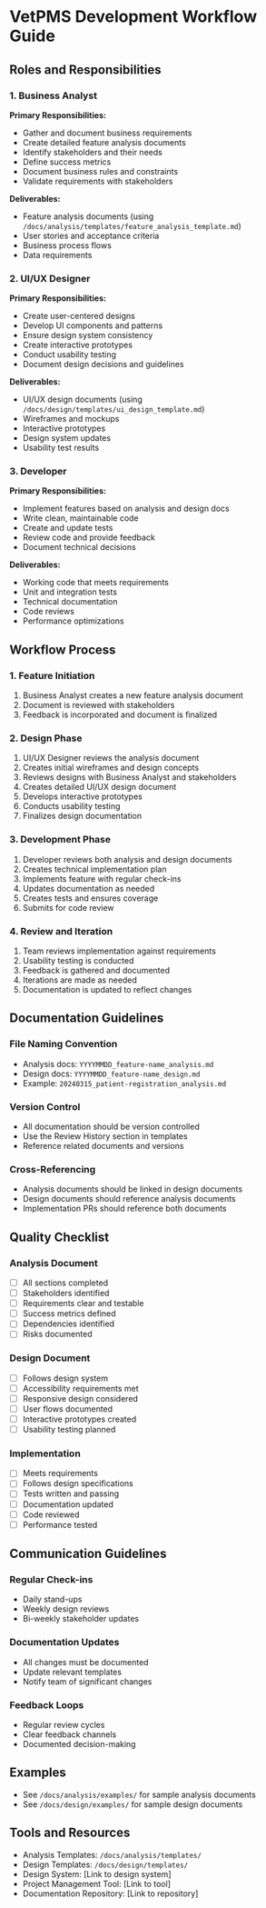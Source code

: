 # VetPMS Development Workflow Guide

## Roles and Responsibilities

### 1. Business Analyst
**Primary Responsibilities:**
- Gather and document business requirements
- Create detailed feature analysis documents
- Identify stakeholders and their needs
- Define success metrics
- Document business rules and constraints
- Validate requirements with stakeholders

**Deliverables:**
- Feature analysis documents (using `/docs/analysis/templates/feature_analysis_template.md`)
- User stories and acceptance criteria
- Business process flows
- Data requirements

### 2. UI/UX Designer
**Primary Responsibilities:**
- Create user-centered designs
- Develop UI components and patterns
- Ensure design system consistency
- Create interactive prototypes
- Conduct usability testing
- Document design decisions and guidelines

**Deliverables:**
- UI/UX design documents (using `/docs/design/templates/ui_design_template.md`)
- Wireframes and mockups
- Interactive prototypes
- Design system updates
- Usability test results

### 3. Developer
**Primary Responsibilities:**
- Implement features based on analysis and design docs
- Write clean, maintainable code
- Create and update tests
- Review code and provide feedback
- Document technical decisions

**Deliverables:**
- Working code that meets requirements
- Unit and integration tests
- Technical documentation
- Code reviews
- Performance optimizations

## Workflow Process

### 1. Feature Initiation
1. Business Analyst creates a new feature analysis document
2. Document is reviewed with stakeholders
3. Feedback is incorporated and document is finalized

### 2. Design Phase
1. UI/UX Designer reviews the analysis document
2. Creates initial wireframes and design concepts
3. Reviews designs with Business Analyst and stakeholders
4. Creates detailed UI/UX design document
5. Develops interactive prototypes
6. Conducts usability testing
7. Finalizes design documentation

### 3. Development Phase
1. Developer reviews both analysis and design documents
2. Creates technical implementation plan
3. Implements feature with regular check-ins
4. Updates documentation as needed
5. Creates tests and ensures coverage
6. Submits for code review

### 4. Review and Iteration
1. Team reviews implementation against requirements
2. Usability testing is conducted
3. Feedback is gathered and documented
4. Iterations are made as needed
5. Documentation is updated to reflect changes

## Documentation Guidelines

### File Naming Convention
- Analysis docs: `YYYYMMDD_feature-name_analysis.md`
- Design docs: `YYYYMMDD_feature-name_design.md`
- Example: `20240315_patient-registration_analysis.md`

### Version Control
- All documentation should be version controlled
- Use the Review History section in templates
- Reference related documents and versions

### Cross-Referencing
- Analysis documents should be linked in design documents
- Design documents should reference analysis documents
- Implementation PRs should reference both documents

## Quality Checklist

### Analysis Document
- [ ] All sections completed
- [ ] Stakeholders identified
- [ ] Requirements clear and testable
- [ ] Success metrics defined
- [ ] Dependencies identified
- [ ] Risks documented

### Design Document
- [ ] Follows design system
- [ ] Accessibility requirements met
- [ ] Responsive design considered
- [ ] User flows documented
- [ ] Interactive prototypes created
- [ ] Usability testing planned

### Implementation
- [ ] Meets requirements
- [ ] Follows design specifications
- [ ] Tests written and passing
- [ ] Documentation updated
- [ ] Code reviewed
- [ ] Performance tested

## Communication Guidelines

### Regular Check-ins
- Daily stand-ups
- Weekly design reviews
- Bi-weekly stakeholder updates

### Documentation Updates
- All changes must be documented
- Update relevant templates
- Notify team of significant changes

### Feedback Loops
- Regular review cycles
- Clear feedback channels
- Documented decision-making

## Examples
- See `/docs/analysis/examples/` for sample analysis documents
- See `/docs/design/examples/` for sample design documents

## Tools and Resources
- Analysis Templates: `/docs/analysis/templates/`
- Design Templates: `/docs/design/templates/`
- Design System: [Link to design system]
- Project Management Tool: [Link to tool]
- Documentation Repository: [Link to repository] 